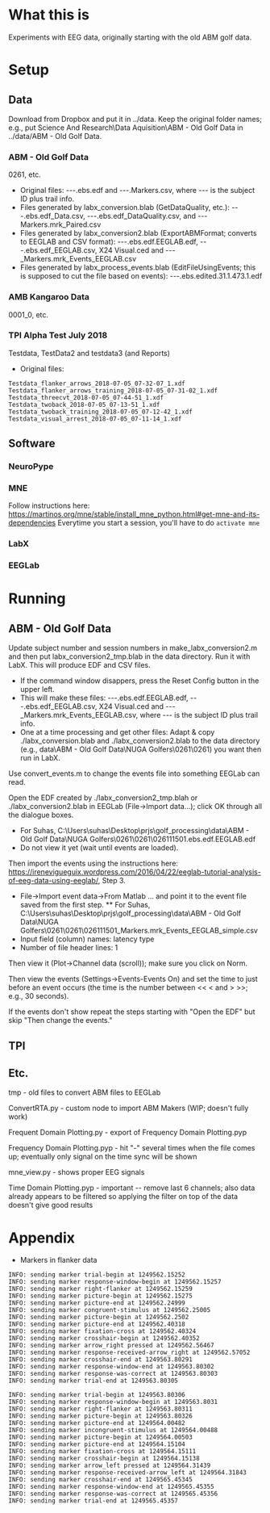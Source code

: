 # What this is

Experiments with EEG data, originally starting with the old ABM golf data.

# Setup 

## Data

Download from Dropbox and put it in ../data.  Keep the original folder names; e.g., put Science And Research\Data Aquisition\ABM - Old Golf Data in ../data/ABM - Old Golf Data.

### ABM - Old Golf Data

0261, etc.

* Original files:  ---.ebs.edf and ---.Markers.csv, where --- is the subject ID plus trail info.    
* Files generated by labx_conversion.blab (GetDataQuality, etc.): ---.ebs.edf_Data.csv, ---.ebs.edf_DataQuality.csv, and ---Markers.mrk_Paired.csv
* Files generated by labx_conversion2.blab (ExportABMFormat; converts to EEGLAB and CSV format): ---.ebs.edf.EEGLAB.edf, ---.ebs.edf_EEGLAB.csv, X24 Visual.ced and ---_Markers.mrk_Events_EEGLAB.csv
* Files generated by labx_process_events.blab (EditFileUsingEvents; this is supposed to cut the file based on events): ---.ebs.edited.31.1.473.1.edf

### AMB Kangaroo Data

0001_0, etc.

### TPI Alpha Test July 2018

Testdata, TestData2 and testdata3 (and Reports)

* Original files:
````
Testdata_flanker_arrows_2018-07-05_07-32-07_1.xdf
Testdata_flanker_arrows_training_2018-07-05_07-31-02_1.xdf
Testdata_threecvt_2018-07-05_07-44-51_1.xdf
Testdata_twoback_2018-07-05_07-13-51_1.xdf
Testdata_twoback_training_2018-07-05_07-12-42_1.xdf
Testdata_visual_arrest_2018-07-05_07-11-14_1.xdf
````

## Software

### NeuroPype

### MNE

Follow instructions here: https://martinos.org/mne/stable/install_mne_python.html#get-mne-and-its-dependencies
Everytime you start a session, you'll have to do `activate mne`

### LabX

### EEGLab

# Running

## ABM - Old Golf Data

Update subject number and session numbers in make_labx_conversion2.m and then put labx_conversion2_tmp.blab in the data directory.  Run it with LabX.  This will produce EDF and CSV files.
* If the command window disappers, press the Reset Config button in the upper left.
* This will make these files: ---.ebs.edf.EEGLAB.edf, ---.ebs.edf_EEGLAB.csv, X24 Visual.ced and ---_Markers.mrk_Events_EEGLAB.csv, where --- is the subject ID plus trail info.
* One at a time processing and get other files: Adapt & copy ./labx_conversion.blab and ./labx_conversion2.blab to the data directory (e.g., data\ABM - Old Golf Data\NUGA Golfers\0261\0261) you want then run in LabX.

Use convert_events.m to change the events file into something EEGLab can read.

Open the EDF created by ./labx_conversion2_tmp.blah or ./labx_conversion2.blab in EEGLab (File->Import data...); click OK through all the dialogue boxes.
* For Suhas, C:\Users\suhas\Desktop\prjs\golf_processing\data\ABM - Old Golf Data\NUGA Golfers\0261\0261\026111501.ebs.edf.EEGLAB.edf
* Do not view it yet (wait until events are loaded).

Then import the events using the instructions here: https://irenevigueguix.wordpress.com/2016/04/22/eeglab-tutorial-analysis-of-eeg-data-using-eeglab/, Step 3.
* File->Import event data->From Matlab ... and point it to the event file saved from the first step.
** For Suhas, C:\Users\suhas\Desktop\prjs\golf_processing\data\ABM - Old Golf Data\NUGA Golfers\0261\0261\026111501_Markers.mrk_Events_EEGLAB_simple.csv
* Input field (column) names: latency	type
* Number of file header lines: 1

Then view it (Plot->Channel data (scroll)); make sure you click on Norm.

Then view the events (Settings->Events-Events On) and set the time to just before an event occurs (the time is the number between << < and > >>; e.g., 30 seconds).

If the events don't show repeat the steps starting with "Open the EDF" but skip "Then change the events."

## TPI



## Etc.

tmp - old files to convert ABM files to EEGLab

ConvertRTA.py - custom node to import ABM Makers (WIP; doesn't fully work)

Frequent Domain Plotting.py - export of Frequency Domain Plotting.pyp

Frequency Domain Plotting.pyp - hit "-" several times when the file comes up; eventually only signal on the time sync will be shown

mne_view.py - shows proper EEG signals

Time Domain Plotting.pyp - important -- remove last 6 channels; also data already appears to be filtered so applying the filter on top of the data doesn't give good results

# Appendix

* Markers in flanker data
````
INFO: sending marker trial-begin at 1249562.15252
INFO: sending marker response-window-begin at 1249562.15257
INFO: sending marker right-flanker at 1249562.15259
INFO: sending marker picture-begin at 1249562.15275
INFO: sending marker picture-end at 1249562.24999
INFO: sending marker congruent-stimulus at 1249562.25005
INFO: sending marker picture-begin at 1249562.2502
INFO: sending marker picture-end at 1249562.40318
INFO: sending marker fixation-cross at 1249562.40324
INFO: sending marker crosshair-begin at 1249562.40352
INFO: sending marker arrow_right pressed at 1249562.56467
INFO: sending marker response-received-arrow_right at 1249562.57052
INFO: sending marker crosshair-end at 1249563.80291
INFO: sending marker response-window-end at 1249563.80302
INFO: sending marker response-was-correct at 1249563.80303
INFO: sending marker trial-end at 1249563.80305

INFO: sending marker trial-begin at 1249563.80306
INFO: sending marker response-window-begin at 1249563.8031
INFO: sending marker right-flanker at 1249563.80311
INFO: sending marker picture-begin at 1249563.80326
INFO: sending marker picture-end at 1249564.00482
INFO: sending marker incongruent-stimulus at 1249564.00488
INFO: sending marker picture-begin at 1249564.00503
INFO: sending marker picture-end at 1249564.15104
INFO: sending marker fixation-cross at 1249564.15111
INFO: sending marker crosshair-begin at 1249564.15138
INFO: sending marker arrow_left pressed at 1249564.31439
INFO: sending marker response-received-arrow_left at 1249564.31843
INFO: sending marker crosshair-end at 1249565.45345
INFO: sending marker response-window-end at 1249565.45355
INFO: sending marker response-was-correct at 1249565.45356
INFO: sending marker trial-end at 1249565.45357
````